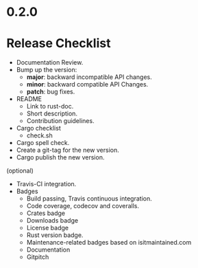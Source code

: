 0.2.0
=====

Release Checklist
=================

* Documentation Review.
* Bump up the version:
  * __major__: backward incompatible API changes.
  * __minor__: backward compatible API Changes.
  * __patch__: bug fixes.
* README
  * Link to rust-doc.
  * Short description.
  * Contribution guidelines.
* Cargo checklist
  * check.sh
* Cargo spell check.
* Create a git-tag for the new version.
* Cargo publish the new version.

(optional)

* Travis-CI integration.
* Badges
  * Build passing, Travis continuous integration.
  * Code coverage, codecov and coveralls.
  * Crates badge
  * Downloads badge
  * License badge
  * Rust version badge.
  * Maintenance-related badges based on isitmaintained.com
  * Documentation
  * Gitpitch

